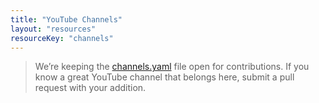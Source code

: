 ```yaml
---
title: "YouTube Channels"
layout: "resources"
resourceKey: "channels"
---
```

> We’re keeping the [channels.yaml](https://github.com/iot-forge/iotforge.io/blob/main/data/channels.yaml) file open for contributions. If you know a great YouTube channel that belongs here, submit a pull request with your addition.
